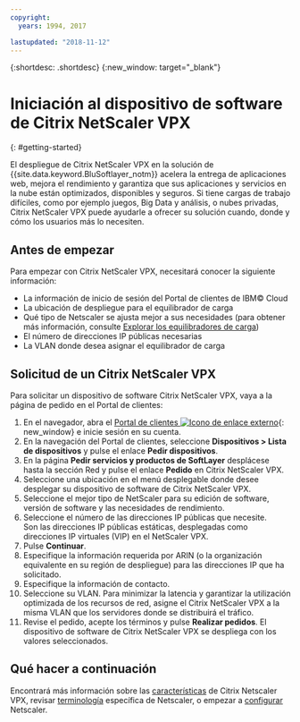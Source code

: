 ```yaml
---
copyright:
  years: 1994, 2017

lastupdated: "2018-11-12"
---
```


{:shortdesc: .shortdesc}
{:new_window: target="_blank"}

# Iniciación al dispositivo de software de Citrix NetScaler VPX
{: #getting-started}

El despliegue de Citrix NetScaler VPX en la solución de {{site.data.keyword.BluSoftlayer_notm}} acelera la entrega de aplicaciones web, mejora el rendimiento y garantiza que sus aplicaciones y servicios en la nube están optimizados, disponibles y seguros. Si tiene cargas de trabajo difíciles, como por ejemplo juegos, Big Data y análisis, o nubes privadas, Citrix NetScaler VPX puede ayudarle a ofrecer su solución cuando, donde y cómo los usuarios más lo necesiten.

## Antes de empezar
Para empezar con Citrix NetScaler VPX, necesitará conocer la siguiente información:

* La información de inicio de sesión del Portal de clientes de IBM© Cloud
* La ubicación de despliegue para el equilibrador de carga
* Qué tipo de Netscaler se ajusta mejor a sus necesidades (para obtener más información, consulte [Explorar los equilibradores de carga](/docs/infrastructure/loadbalancer-service?topic=loadbalancer-service-explore))
* El número de direcciones IP públicas necesarias
* La VLAN donde desea asignar el equilibrador de carga

## Solicitud de un Citrix NetScaler VPX

Para solicitar un dispositivo de software Citrix NetScaler VPX, vaya a la página de pedido en el Portal de clientes:

1. En el navegador, abra el [Portal de clientes ![Icono de enlace externo](../../icons/launch-glyph.svg "Icono de enlace externo")](https://control.softlayer.com/){: new_window} e inicie sesión en su cuenta.
2. En la navegación del Portal de clientes, seleccione **Dispositivos > Lista de dispositivos** y pulse el enlace **Pedir dispositivos**.
3. En la página **Pedir servicios y productos de SoftLayer** desplácese hasta la sección Red y pulse el enlace **Pedido** en Citrix NetScaler VPX.
4. Seleccione una ubicación en el menú desplegable donde desee desplegar su dispositivo de software de Citrix NetScaler VPX.  
5. Seleccione el mejor tipo de NetScaler para su edición de software, versión de software y las necesidades de rendimiento.
6. Seleccione el número de las direcciones IP públicas que necesite.  
	Son las direcciones IP públicas estáticas, desplegadas como direcciones IP virtuales (VIP) en el NetScaler VPX.
7. Pulse **Continuar**.
8. Especifique la información requerida por ARIN (o la organización equivalente en su región de despliegue) para las direcciones IP que ha solicitado.
9. Especifique la información de contacto.
10. Seleccione su VLAN.
	Para minimizar la latencia y garantizar la utilización optimizada de los recursos de red, asigne el Citrix NetScaler VPX a la misma VLAN que los servidores donde se distribuirá el tráfico.
11. Revise el pedido, acepte los términos y pulse **Realizar pedidos**. El dispositivo de software de Citrix NetScaler VPX se despliega con los valores seleccionados.

## Qué hacer a continuación

Encontrará más información sobre las [características](/docs/infrastructure/citrix-netscaler-vpx?topic=citrix-netscaler-vpx-about-citrix-netscaler-vpx) de Citrix Netscaler VPX, revisar [terminología](/docs/infrastructure/citrix-netscaler-vpx?topic=citrix-netscaler-vpx-citrix-netscaler-vpx-terminology) específica de Netscaler, o empezar a [configurar](/docs/infrastructure/citrix-netscaler-vpx?topic=citrix-netscaler-vpx-basic-load-balancing-configuration) Netscaler.
